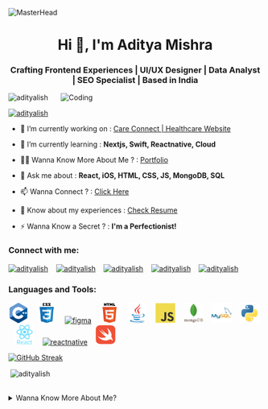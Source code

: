 ![MasterHead](https://mir-s3-cdn-cf.behance.net/project_modules/2800_opt_1/79731568097599.5b50bca477735.jpg)
<h1 align="center">Hi 👋, I'm Aditya Mishra</h1>
<h3 align="center">Crafting Frontend Experiences | UI/UX Designer | Data Analyst | SEO Specialist | Based in India</h3>
<img align="right" alt="Coding" width="400" src="https://camo.githubusercontent.com/19db51af5f90f1b152bc0b9078f5fe97053955be5074f03f17019c70345bdcdb/68747470733a2f2f6d69726f2e6d656469756d2e636f6d2f6d61782f313336302f302a37513379765349765f7430696f4a2d5a2e676966">

<p align="left"> <img src="https://komarev.com/ghpvc/?username=adityalish&label=Profile%20views&color=0e75b6&style=flat" alt="adityalish" /> </p>

<p align="left"> <a href="https://twitter.com/adityalish" target="blank"><img src="https://img.shields.io/twitter/follow/adityalish?logo=twitter&style=for-the-badge" alt="adityalish" /></a> </p>

- 🔭 I’m currently working on : [Care Connect | Healthcare Website](https://careconnnect.netlify.app/)

- 🌱 I’m currently learning : **Nextjs, Swift, Reactnative, Cloud**

- 👨‍💻 Wanna Know More About Me ? : [Portfolio](https://adityalish.netlify.app/)

- 💬 Ask me about : **React, iOS, HTML, CSS, JS, MongoDB, SQL**

- 📫 Wanna Connect ? : [Click Here](https://linkedin.com/in/adityalish)

- 📄 Know about my experiences : [Check Resume](https://tinyurl.com/yckbk334)

- ⚡ Wanna Know a Secret ? : **I'm a Perfectionist!**

<h3 align="left">Connect with me:</h3>
<p align="left">
  <a href="https://twitter.com/adityalish" target="blank"><img align="center" src="https://raw.githubusercontent.com/rahuldkjain/github-profile-readme-generator/master/src/images/icons/Social/twitter.svg" alt="adityalish" height="30" width="40" /></a>
  &nbsp;&nbsp;
  <a href="https://linkedin.com/in/adityalish" target="blank"><img align="center" src="https://raw.githubusercontent.com/rahuldkjain/github-profile-readme-generator/master/src/images/icons/Social/linked-in-alt.svg" alt="adityalish" height="30" width="40" /></a>
  &nbsp;&nbsp;
  <a href="https://instagram.com/adityalish" target="blank"><img align="center" src="https://raw.githubusercontent.com/rahuldkjain/github-profile-readme-generator/master/src/images/icons/Social/instagram.svg" alt="adityalish" height="30" width="40" /></a>
  &nbsp;&nbsp;
  <a href="https://www.youtube.com/c/adityalish" target="blank"><img align="center" src="https://raw.githubusercontent.com/rahuldkjain/github-profile-readme-generator/master/src/images/icons/Social/youtube.svg" alt="adityalish" height="30" width="40" /></a>
  &nbsp;&nbsp;
  <a href="https://www.hackerrank.com/adityalish" target="blank"><img align="center" src="https://raw.githubusercontent.com/rahuldkjain/github-profile-readme-generator/master/src/images/icons/Social/hackerrank.svg" alt="adityalish" height="30" width="40" /></a>
</p>

<h3 align="left">Languages and Tools:</h3>
<p align="left"> 
  <a href="https://www.w3schools.com/cpp/" target="_blank" rel="noreferrer"><img src="https://raw.githubusercontent.com/devicons/devicon/master/icons/cplusplus/cplusplus-original.svg" alt="cplusplus" width="40" height="40" /></a>
  &nbsp;&nbsp;
  <a href="https://www.w3schools.com/css/" target="_blank" rel="noreferrer"><img src="https://raw.githubusercontent.com/devicons/devicon/master/icons/css3/css3-original-wordmark.svg" alt="css3" width="40" height="40" /></a>
  &nbsp;&nbsp;
  <a href="https://www.figma.com/" target="_blank" rel="noreferrer"><img src="https://www.vectorlogo.zone/logos/figma/figma-icon.svg" alt="figma" width="40" height="40" /></a>
  &nbsp;&nbsp;
  <a href="https://www.w3.org/html/" target="_blank" rel="noreferrer"><img src="https://raw.githubusercontent.com/devicons/devicon/master/icons/html5/html5-original-wordmark.svg" alt="html5" width="40" height="40" /></a>
  &nbsp;&nbsp;
  <a href="https://www.java.com" target="_blank" rel="noreferrer"><img src="https://raw.githubusercontent.com/devicons/devicon/master/icons/java/java-original.svg" alt="java" width="40" height="40" /></a>
  &nbsp;&nbsp;
  <a href="https://developer.mozilla.org/en-US/docs/Web/JavaScript" target="_blank" rel="noreferrer"><img src="https://raw.githubusercontent.com/devicons/devicon/master/icons/javascript/javascript-original.svg" alt="javascript" width="40" height="40" /></a>
  &nbsp;&nbsp;
  <a href="https://www.mongodb.com/" target="_blank" rel="noreferrer"><img src="https://raw.githubusercontent.com/devicons/devicon/master/icons/mongodb/mongodb-original-wordmark.svg" alt="mongodb" width="40" height="40" /></a>
  &nbsp;&nbsp;
  <a href="https://www.mysql.com/" target="_blank" rel="noreferrer"><img src="https://raw.githubusercontent.com/devicons/devicon/master/icons/mysql/mysql-original-wordmark.svg" alt="mysql" width="40" height="40" /></a>
  &nbsp;&nbsp;
  <a href="https://www.python.org" target="_blank" rel="noreferrer"><img src="https://raw.githubusercontent.com/devicons/devicon/master/icons/python/python-original.svg" alt="python" width="40" height="40" /></a>
  &nbsp;&nbsp;
  <a href="https://reactjs.org/" target="_blank" rel="noreferrer"><img src="https://raw.githubusercontent.com/devicons/devicon/master/icons/react/react-original-wordmark.svg" alt="react" width="40" height="40" /></a>
  &nbsp;&nbsp;
  <a href="https://reactnative.dev/" target="_blank" rel="noreferrer"><img src="https://reactnative.dev/img/header_logo.svg" alt="reactnative" width="40" height="40" /></a>
  &nbsp;&nbsp;
  <a href="https://developer.apple.com/swift/" target="_blank" rel="noreferrer"><img src="https://raw.githubusercontent.com/devicons/devicon/master/icons/swift/swift-original.svg" alt="swift" width="40" height="40" /></a>
</p>

<a href="https://git.io/streak-stats"><img src="https://github-readme-streak-stats.herokuapp.com?user=adityalish&theme=radical&border_radius=10" alt="GitHub Streak" /></a>
<p>&nbsp;<img align="center" src="https://github-readme-stats.vercel.app/api?username=adityalish&show_icons=true&locale=en&theme=radical" alt="adityalish" /></p>

<br>
<details>
<summary>Wanna Know More About Me?</summary>
<br>
  
## 📚 Education

### Chandigarh University (2021 - 2025)
- **Bachelor of Engineering in Computer Science Engineering**

## 🛠 Skills & Abilities

- **Programming Languages:** C++, Java, Python, SQL
- **Web Technologies:** HTML5, CSS3, JavaScript
- **Frameworks:** Express.js, React.js, Node.js, Bootstrap
- **Databases:** MongoDB
- **Soft Skills:** Collaboration 🤝, Leadership 🌟, Articulation 🗣️, Analytical Thinking 🧠

## 📜 Certifications

- **Databases and SQL for Data Science with Python – IBM**
  - Proficient in database management and SQL for data science applications using Python.
- **Web Application Development – MongoDB**
  - Demonstrates expertise in building scalable web applications with MongoDB.
- **Excel Skills for Business Essentials – Macquarie University**
  - Proficient in utilizing Excel for data analysis and business insights.
- **Principles of UX/UI Design – Meta**
  - Gained foundational knowledge in UX/UI design principles to create user-centered digital experiences.

## 💻 Projects

### 🏥 Care Connect | Comprehensive Healthcare Platform (2023 - Present)
- **Objective:** Enhance healthcare accessibility and efficiency
- **Role:** Developed using Agile methodology and technologies like React.js, Node.js, MongoDB
- **Features:** Implemented provider search, appointment booking, patient profiles, feedback mechanisms, and analytics
  
### 🛍️ Craftify | E-commerce Website for Handicrafts (2023)
- **Objective:** Provide a platform for purchasing handcrafted products
- **Role:** Developed the website from scratch
- **Technologies:** MERN stack (MongoDB, Express.js, React.js, Node.js)
- **Features:** User-friendly interface, secure payment gateway, and product management system
  
### 🌟 Portfolio Website (2023)
- **Objective:** Showcase skills, projects, and achievements
- **Role:** Designed and developed a dynamic frontend portfolio website
- **Technologies:** HTML5, CSS3, JavaScript
- **Highlights:** Blend of creativity and technical prowess to highlight personal and professional milestones

### 📋 ToDo List Web App (2022)
- **Objective:** Create an efficient and user-friendly task management tool
- **Role:** Developed a ToDo list web application
- **Technologies:** MERN stack (MongoDB, Express.js, React.js, Node.js)
- **Features:** Task creation, editing, deletion, and status tracking with a clean and intuitive UI

## 🏆 Achievements

- **Event Organization & Coordination:** Actively contributed as a Core Team Member during school tenure, honing teamwork and leadership skills.
- **META SPARK AR LEARN Initiative Program:** Recognized for participation, contributing to cutting-edge augmented reality initiatives.

## 🎨 Hobbies & Interests

- **Web Technologies:** Passionate about exploring the latest web technologies and trends.
- **Video Editing:** Proficient in video editing, with a keen eye for visual storytelling.

</details>

